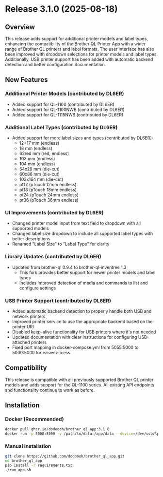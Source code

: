 # Release 3.1.0 (2025-08-18)

## Overview

This release adds support for additional printer models and label types, enhancing the compatibility of the Brother QL Printer App with a wider range of Brother QL printers and label formats. The user interface has also been improved with dropdown selections for printer models and label types. Additionally, USB printer support has been added with automatic backend detection and better configuration documentation.

## New Features

### Additional Printer Models (contributed by DL6ER)
- Added support for QL-1100 (contributed by DL6ER)
- Added support for QL-1100NWB (contributed by DL6ER)
- Added support for QL-1115NWB (contributed by DL6ER)

### Additional Label Types (contributed by DL6ER)
- Added support for more label sizes and types (contributed by DL6ER):
  - 12+17 mm (endless)
  - 18 mm (endless)
  - 62red mm (red, endless)
  - 103 mm (endless)
  - 104 mm (endless)
  - 54x29 mm (die-cut)
  - 60x86 mm (die-cut)
  - 103x164 mm (die-cut)
  - pt12 (pTouch 12mm endless)
  - pt18 (pTouch 18mm endless)
  - pt24 (pTouch 24mm endless)
  - pt36 (pTouch 36mm endless)

### UI Improvements (contributed by DL6ER)
- Changed printer model input from text field to dropdown with all supported models
- Changed label size dropdown to include all supported label types with better descriptions
- Renamed "Label Size" to "Label Type" for clarity

### Library Updates (contributed by DL6ER)
- Updated from brother-ql 0.9.4 to brother-ql-inventree 1.3
  - This fork provides better support for newer printer models and label types
  - Includes improved detection of media and commands to list and configure settings

### USB Printer Support (contributed by DL6ER)
- Added automatic backend detection to properly handle both USB and network printers
- Improved printer service to use the appropriate backend based on the printer URI
- Disabled keep-alive functionality for USB printers where it's not needed
- Updated documentation with clear instructions for configuring USB-attached printers
- Fixed port mapping in docker-compose.yml from 5055:5000 to 5000:5000 for easier access

## Compatibility

This release is compatible with all previously supported Brother QL printer models and adds support for the QL-1100 series. All existing API endpoints and functionality continue to work as before.

## Installation

### Docker (Recommended)
```bash
docker pull ghcr.io/dodoooh/brother_ql_app:3.1.0
docker run -p 5000:5000 -v /path/to/data:/app/data --device=/dev/usb/lp0 ghcr.io/dodoooh/brother_ql_app:3.1.0
```

### Manual Installation
```bash
git clone https://github.com/dodoooh/brother_ql_app.git
cd brother_ql_app
pip install -r requirements.txt
./run_app.sh
```